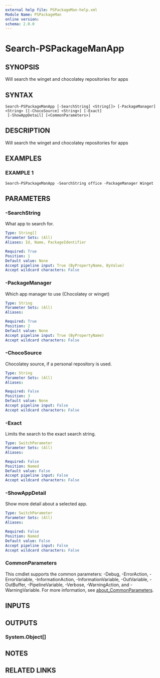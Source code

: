 ```yaml
---
external help file: PSPackageMan-help.xml
Module Name: PSPackageMan
online version:
schema: 2.0.0
---
```


# Search-PSPackageManApp

## SYNOPSIS
Will search the winget and chocolatey repositories for apps

## SYNTAX

```
Search-PSPackageManApp [-SearchString] <String[]> [-PackageManager] <String> [[-ChocoSource] <String>] [-Exact]
 [-ShowAppDetail] [<CommonParameters>]
```

## DESCRIPTION
Will search the winget and chocolatey repositories for apps

## EXAMPLES

### EXAMPLE 1
```
Search-PSPackageManApp -SearchString office -PackageManager Winget
```

## PARAMETERS

### -SearchString
What app to search for.

```yaml
Type: String[]
Parameter Sets: (All)
Aliases: Id, Name, PackageIdentifier

Required: True
Position: 1
Default value: None
Accept pipeline input: True (ByPropertyName, ByValue)
Accept wildcard characters: False
```

### -PackageManager
Which app manager to use (Chocolatey or winget)

```yaml
Type: String
Parameter Sets: (All)
Aliases:

Required: True
Position: 2
Default value: None
Accept pipeline input: True (ByPropertyName)
Accept wildcard characters: False
```

### -ChocoSource
Chocolatey source, if a personal repository is used.

```yaml
Type: String
Parameter Sets: (All)
Aliases:

Required: False
Position: 3
Default value: None
Accept pipeline input: False
Accept wildcard characters: False
```

### -Exact
Limits the search to the exact search string.

```yaml
Type: SwitchParameter
Parameter Sets: (All)
Aliases:

Required: False
Position: Named
Default value: False
Accept pipeline input: False
Accept wildcard characters: False
```

### -ShowAppDetail
Show more detail about a selected app.

```yaml
Type: SwitchParameter
Parameter Sets: (All)
Aliases:

Required: False
Position: Named
Default value: False
Accept pipeline input: False
Accept wildcard characters: False
```

### CommonParameters
This cmdlet supports the common parameters: -Debug, -ErrorAction, -ErrorVariable, -InformationAction, -InformationVariable, -OutVariable, -OutBuffer, -PipelineVariable, -Verbose, -WarningAction, and -WarningVariable. For more information, see [about_CommonParameters](http://go.microsoft.com/fwlink/?LinkID=113216).

## INPUTS

## OUTPUTS

### System.Object[]
## NOTES

## RELATED LINKS
